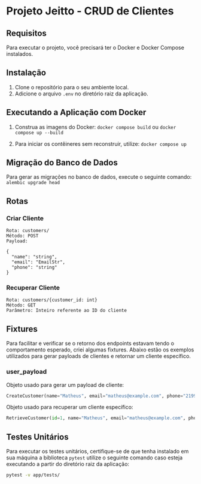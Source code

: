 # Projeto Jeitto - CRUD de Clientes

## Requisitos

Para executar o projeto, você precisará ter o Docker e Docker Compose instalados.

## Instalação

1. Clone o repositório para o seu ambiente local.
2. Adicione o arquivo `.env` no diretório raiz da aplicação.

## Executando a Aplicação com Docker

1. Construa as imagens do Docker: `docker compose build` ou `docker compose up --build`
  
3. Para iniciar os contêineres sem reconstruir, utilize:
   `docker compose up`

## Migração do Banco de Dados

Para gerar as migrações no banco de dados, execute o seguinte comando: `alembic upgrade head`

## Rotas

### Criar Cliente

    Rota: customers/
    Método: POST
    Payload:

    {
      "name": "string",
      "email": "EmailStr",
      "phone": "string"
    }

### Recuperar Cliente

    Rota: customers/{customer_id: int}
    Método: GET
    Parâmetro: Inteiro referente ao ID do cliente

## Fixtures

Para facilitar e verificar se o retorno dos endpoints estavam tendo o comportamento esperado, criei algumas fixtures.
Abaixo estão os exemplos utilizados para gerar payloads de clientes e retornar um cliente específico.

### user_payload

Objeto usado para gerar um payload de cliente:
```python
CreateCustomer(name="Matheus", email="matheus@example.com", phone="21999999999")
```

Objeto usado para recuperar um cliente específico:
```Python
RetrieveCustomer(id=1, name="Matheus", email="matheus@example.com", phone="21999999999")
```

## Testes Unitários

Para executar os testes unitários, certifique-se de que tenha instalado em sua máquina a biblioteca `pytest` utilize o seguinte comando caso esteja executando a partir do diretório raiz da aplicação:
  ```bash
  pytest -v app/tests/
  ```
